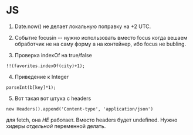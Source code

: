 # JS

1) Date.now() не делает локальную поправку на +2 UTC.

2) Событие focusin -- нужно использовать вместо focus когда вешаем обработчик не на саму форму а на контейнер, ибо focus  не bubling.

3) Проверка indexOf на true/false
```
!!(favorites.indexOf(city)+1);

```
4) Приведение к Integer
```
parseInt(b[key]*1);
```
5) Вот такая вот штука c headers 
```
new Headers().append('Content-type', 'application/json')
```
для fetch, она *НЕ* работает. 
Вместо headers будет undefined. 
Нужно хидеры *отдельной* переменной делать. 

